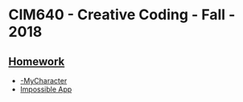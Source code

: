 # CIM640 - Creative Coding - Fall - 2018

## [Homework](/Homework)

* [-MyCharacter](https://yuanfang313.github.io//CIM640_Creative-Coding/Homework/-MyCharacter/)
* [Impossible App](/Homework/0828%20Impossible%20APP_3D%20Dictionary%20of%20Everything.jpg)
